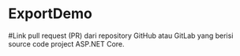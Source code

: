 # ExportDemo
#Link pull request (PR) dari repository GitHub atau GitLab yang berisi source code project ASP.NET Core.
